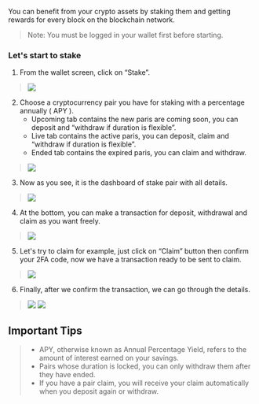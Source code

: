 You can benefit from your crypto assets by staking them and getting rewards for every block on the blockchain network.

> Note: You must be logged in your wallet first before starting.

### Let's start to stake
1. From the wallet screen, click on “Stake”.
> ![](https://raw.githubusercontent.com/Walletika/walletika-web-fetch/main/docs/how-to-stake/images/1.jpg)

2. Choose a cryptocurrency pair you have for staking with a percentage annually ( APY ).
    - Upcoming tab contains the new paris are coming soon, you can deposit and “withdraw if duration is flexible”.
    - Live tab contains the active paris, you can deposit, claim and “withdraw if duration is flexible”.
    - Ended tab contains the expired paris, you can claim and withdraw.
> ![](https://raw.githubusercontent.com/Walletika/walletika-web-fetch/main/docs/how-to-stake/images/2.jpg)

3. Now as you see, it is the dashboard of stake pair with all details.
> ![](https://raw.githubusercontent.com/Walletika/walletika-web-fetch/main/docs/how-to-stake/images/3.jpg)

4. At the bottom, you can make a transaction for deposit, withdrawal and claim as you want freely.
> ![](https://raw.githubusercontent.com/Walletika/walletika-web-fetch/main/docs/how-to-stake/images/4.jpg)

5. Let's try to claim for example, just click on “Claim” button then confirm your 2FA code, now we have a transaction ready to be sent to claim.
> ![](https://raw.githubusercontent.com/Walletika/walletika-web-fetch/main/docs/how-to-stake/images/5.jpg)

6. Finally, after we confirm the transaction, we can go through the details. 
> ![](https://raw.githubusercontent.com/Walletika/walletika-web-fetch/main/docs/how-to-stake/images/6.jpg)
> ![](https://raw.githubusercontent.com/Walletika/walletika-web-fetch/main/docs/how-to-stake/images/7.jpg)

## Important Tips
> - APY, otherwise known as Annual Percentage Yield, refers to the amount of interest earned on your savings.
> - Pairs whose duration is locked, you can only withdraw them after they have ended.
> - If you have a pair claim, you will receive your claim automatically when you deposit again or withdraw.
